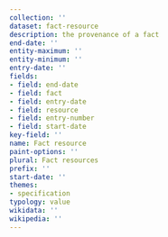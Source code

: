 ```yaml
---
collection: ''
dataset: fact-resource
description: the provenance of a fact
end-date: ''
entity-maximum: ''
entity-minimum: ''
entry-date: ''
fields:
- field: end-date
- field: fact
- field: entry-date
- field: resource
- field: entry-number
- field: start-date
key-field: ''
name: Fact resource
paint-options: ''
plural: Fact resources
prefix: ''
start-date: ''
themes:
- specification
typology: value
wikidata: ''
wikipedia: ''
---
```

